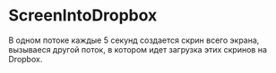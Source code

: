 # ScreenIntoDropbox
В одном потоке каждые 5 секунд создается скрин всего экрана, вызываеся другой поток, в котором идет загрузка этих скринов на Dropbox.
